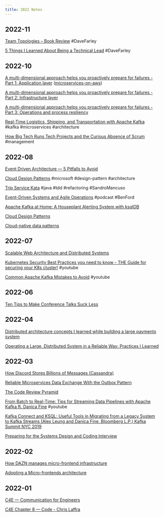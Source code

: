 ```yaml
---
title: 2022 Notes
---
```

## 2022-11

[Team Topologies – Book Review](https://www.davefarley.net/?p=360) #DaveFarley

[5 Things I Learned About Being a Technical Lead](https://www.davefarley.net/?p=366) #DaveFarley

## 2022-10

[A multi-dimensional approach helps you proactively prepare for failures - Part 1: Application layer](https://aws.amazon.com/it/blogs/architecture/a-multi-dimensional-approach-helps-you-proactively-prepare-for-failures-part-1-application-layer/)  ([microservices-on-aws](https://docs.aws.amazon.com/pdfs/whitepapers/latest/microservices-on-aws/microservices-on-aws.pdf))

[A multi-dimensional approach helps you proactively prepare for failures - Part 2: Infrastructure layer](https://aws.amazon.com/it/blogs/architecture/a-multi-dimensional-approach-helps-you-proactively-prepare-for-failures-part-2-infrastructure-layer/)

[A multi-dimensional approach helps you proactively prepare for failures - Part 3: Operations and process resiliency](https://aws.amazon.com/it/blogs/architecture/a-multi-dimensional-approach-helps-you-proactively-prepare-for-failures-part-3-operations-and-process-resiliency/)

[Real-Time Logistics, Shipping, and Transportation with Apache Kafka](https://www.kai-waehner.de/blog/2022/09/29/real-time-logistics-shipping-transportation-with-apache-kafka/)
#kafka #microservices #architecture

[How Big Tech Runs Tech Projects and the Curious Absence of Scrum](https://blog-pragmaticengineer-com.cdn.ampproject.org/c/s/blog.pragmaticengineer.com/project-management-at-big-tech/amp/)
#management

## 2022-08

[Event Driven Architecture — 5 Pitfalls to Avoid](https://natansil.medium.com/event-driven-architecture-5-pitfalls-to-avoid-b3ebf885bdb1)

[Cloud Design Patterns](https://docs.microsoft.com/en-gb/azure/architecture/patterns/)
#microsoft #design-pattern #architecture

[Trip Service Kata](https://github.com/sandromancuso/trip-service-kata)
#java #tdd #refactoring #SandroMancuso

[Event-Driven Systems and Agile Operations](https://developer.confluent.io/podcast/event-driven-systems-and-agile-operations/)
#podcast #BenFord

[Apache Kafka at Home: A Houseplant Alerting System with ksqlDB](https://www.confluent.io/blog/using-data-pipelines-for-real-time-alerting-with-ksqldb/)

[Cloud Design Patterns](https://docs.microsoft.com/en-us/azure/architecture/patterns/)

[Cloud-native data patterns](https://docs.microsoft.com/en-us/dotnet/architecture/cloud-native/distributed-data)

## 2022-07

[Scalable Web Architecture and Distributed Systems](http://www.aosabook.org/en/distsys.html)

[Kubernetes Security Best Practices you need to know - THE Guide for securing your K8s cluster!](https://www.youtube.com/watch?v=oBf5lrmquYI)
#youtube

[Common Apache Kafka Mistakes to Avoid](https://www.youtube.com/watch?v=HkUfzavcLj0)
#youtube

## 2022-06

[Ten Tips to Make Conference Talks Suck Less](https://www.morling.dev/blog/ten-tips-make-conference-talks-suck-less/)

## 2022-04

[Distributed architecture concepts I learned while building a large payments system](https://blog.pragmaticengineer.com/distributed-architecture-concepts-i-have-learned-while-building-payments-systems/)

[Operating a Large, Distributed System in a Reliable Way: Practices I Learned](https://blog.pragmaticengineer.com/operating-a-high-scale-distributed-system/)

## 2022-03

[How Discord Stores Billions of Messages (Cassandra)](https://blog.discord.com/how-discord-stores-billions-of-messages-7fa6ec7ee4c7)

[Reliable Microservices Data Exchange With the Outbox Pattern](https://debezium.io/blog/2019/02/19/reliable-microservices-data-exchange-with-the-outbox-pattern/)

[The Code Review Pyramid](https://www.morling.dev/blog/the-code-review-pyramid/)

[From Batch to Real-Time: Tips for Streaming Data Pipelines with Apache Kafka ft. Danica Fine](https://www.youtube.com/watch?v=vL_79dmF_8s)
#youtube

[Kafka Connect and KSQL: Useful Tools in Migrating from a Legacy System to Kafka Streams (Alex Leung and Danica Fine, Bloomberg L.P.) Kafka Summit NYC 2019](https://videos.confluent.io/watch/KCpQFZQzL1dtJCQJMRaKjz)

[Preparing for the Systems Design and Coding Interview](https://blog.pragmaticengineer.com/preparing-for-the-systems-design-and-coding-interviews/)

## 2022-02

[How DAZN manages micro-frontend infrastructure](https://medium.com/dazn-tech/how-dazn-manages-micro-frontend-infrastructure-f045d7c634c2)

[Adopting a Micro-frontends architecture](https://medium.com/dazn-tech/adopting-a-micro-frontends-architecture-e283e6a3c4f3)

## 2022-01

[C4E — Communication for Engineers](https://laffra.medium.com/c4e-communication-for-engineers-7f510db8d33f)

[C4E Chapter 8 — Code - Chris Laffra](https://laffra.medium.com/c4e-chapter-8-code-8467a521ac9a)